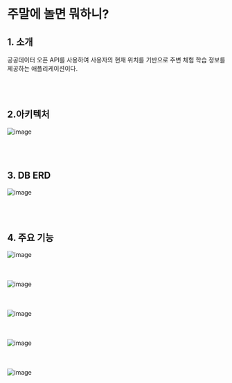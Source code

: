 # 주말에 놀면 뭐하니? 



## 1. 소개
공공데이터 오픈 API를 사용하여 사용자의 현재 위치를 기반으로 주변 체험 학습 정보를 제공하는 애플리케이션이다.
</br></br></br></br>

## 2.아키텍처
![image](https://user-images.githubusercontent.com/52437364/134685005-974d5f98-0c36-41bb-bc5f-5aeac896b6bf.png)
</br></br></br></br>

## 3. DB ERD
![image](https://user-images.githubusercontent.com/52437364/134685270-2ea3bac8-169c-4e4e-9b12-6ada38011a71.png)
</br></br></br></br>

## 4. 주요 기능
![image](https://user-images.githubusercontent.com/52437364/134688077-1d396f23-0753-42c4-b07d-eae8385dacf3.png)</br></br></br></br>
![image](https://user-images.githubusercontent.com/52437364/134688173-4ac52a89-e698-43de-be4e-3088307d0399.png)</br></br></br></br>
![image](https://user-images.githubusercontent.com/52437364/134688264-e608807c-d68d-4f8e-9c12-64b36c5599b4.png)</br></br></br></br>
![image](https://user-images.githubusercontent.com/52437364/134688355-ec9fe9ff-53dc-49e0-a674-1661b22d550b.png)</br></br></br></br>
![image](https://user-images.githubusercontent.com/52437364/134688467-697a23b4-d19a-474c-ad8e-ba45df082c4e.png)
